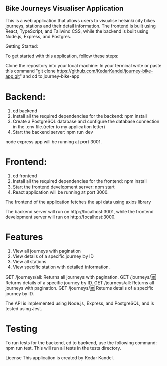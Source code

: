 

## Bike Journeys Visualiser Application

 This is a web application that allows users to visualise helsinki city bikes journeys,  stations and their detail information. The frontend is built using React, TypeScript, and Tailwind CSS, while the backend is built using Node.js, Express, and Postgres.

Getting Started: 

To get started with this application, follow these steps:

 Clone the repository into your local machine: In your terminal write or paste this command "git clone  https://github.com/KedarKandel/journey-bike-app.git" and cd to journey-bike-app


# Backend:
1. cd backend
2. Install all the required dependencies for the backend: npm install
3.  Create a PostgreSQL database and configure the database connection in the .env file.(refer to my application letter)
4. Start the backend server: npm run dev

 node express app will be running at port 3001.

# Frontend:
1. cd frontend
2. Install all the required dependencies for the frontend: npm install
3. Start the frontend development server: npm start
4.  React application will be running at port 3000.

The frontend of the application fetches the api data using axios library


The backend server will run on http://localhost:3001, while the frontend development server will run on http://localhost:3000.

# Features
1. View all journeys with pagination
2. View details of a specific journey by ID
3. View all stations
4. View specific station with detailed information.

GET /journeys/all: Returns all journeys with pagination.
GET /journeys/:id: Returns details of a specific journey by ID.
GET /journeys/all: Returns all journeys with pagination.
GET /journeys/:id: Returns details of a specific journey by ID.

The API is implemented using Node.js, Express, and PostgreSQL, and is tested using Jest.


# Testing
To run tests for the backend, cd to backend, use the following command: npm run test. This will run all tests in the tests directory.

License
This application is created by Kedar Kandel.